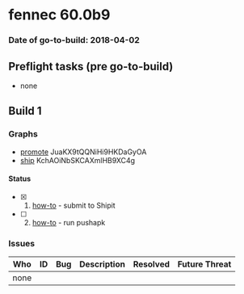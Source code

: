 # fennec 60.0b9

### Date of go-to-build: 2018-04-02

## Preflight tasks (pre go-to-build)
- none

## Build 1  

### Graphs
* [promote](https://tools.taskcluster.net/push-inspector/#/JuaKX9tQQNiHi9HKDaGyOA) JuaKX9tQQNiHi9HKDaGyOA
* [ship](https://tools.taskcluster.net/push-inspector/#/KchAOiNbSKCAXmlHB9XC4g) KchAOiNbSKCAXmlHB9XC4g


#### Status
- [x] 1.  [how-to](https://wiki.mozilla.org/Release:Release_Automation_on_Mercurial:Starting_a_Release#Submit_to_Ship_It)  - submit to Shipit
- [ ] 2.  [how-to](https://github.com/mozilla-releng/releasewarrior-2.0/blob/master/docs/release-promotion/mobile/howto.md)  - run pushapk

### Issues
| Who                 | ID               | Bug                                                                 | Description                | Resolved                | Future Threat                |
| ------------------- | ---------------- | ------------------------------------------------------------------- | -------------------------- | ----------------------- | ---------------------------- |
| none | | | | | |


